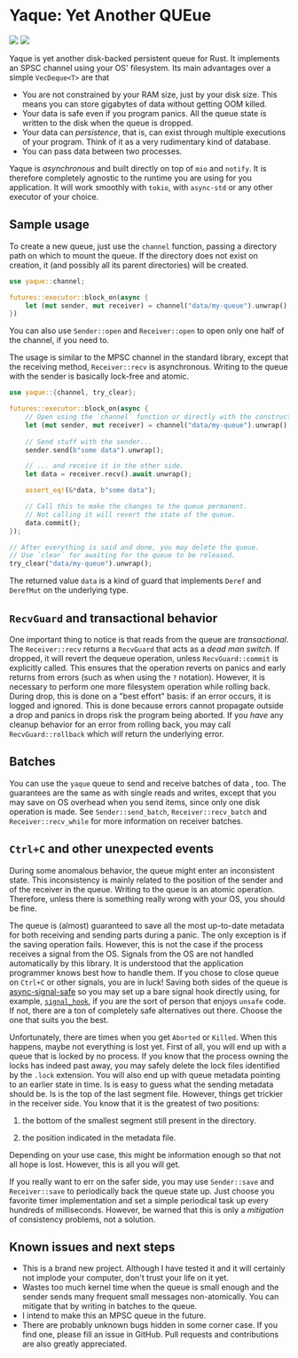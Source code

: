 # Yaque: Yet Another QUEue

<a href="https://docs.rs/yaque"><img src="https://docs.rs/yaque/badge.svg"></a>
<a href="https://crates.io/crates/yaque"><img src="https://img.shields.io/crates/v/yaque.svg"></a>

Yaque is yet another disk-backed persistent queue for Rust. It implements
an SPSC channel using your OS' filesystem. Its main advantages over a simple
`VecDeque<T>` are that
* You are not constrained by your RAM size, just by your disk size. This
means you can store gigabytes of data without getting OOM killed.
* Your data is safe even if you program panics. All the queue state is
written to the disk when the queue is dropped.
* Your data can *persistence*, that is, can exist through multiple executions
of your program. Think of it as a very rudimentary kind of database.
* You can pass data between two processes.

Yaque is _asynchronous_ and built directly on top of `mio` and `notify`.
It is therefore completely agnostic to the runtime you are using for you
application. It will work smoothly with `tokio`, with `async-std` or any
other executor of your choice.

## Sample usage

To create a new queue, just use the `channel` function, passing a
directory path on which to mount the queue. If the directory does not exist
on creation, it (and possibly all its parent directories) will be created.
```rust
use yaque::channel;

futures::executor::block_on(async {
    let (mut sender, mut receiver) = channel("data/my-queue").unwrap();
})
```
You can also use `Sender::open` and `Receiver::open` to open only one
half of the channel, if you need to.

The usage is similar to the MPSC channel in the standard library, except
that the receiving method, `Receiver::recv` is asynchronous. Writing to
the queue with the sender is basically lock-free and atomic.
```rust
use yaque::{channel, try_clear};

futures::executor::block_on(async {
    // Open using the `channel` function or directly with the constructors.
    let (mut sender, mut receiver) = channel("data/my-queue").unwrap();
    
    // Send stuff with the sender...
    sender.send(b"some data").unwrap();

    // ... and receive it in the other side.
    let data = receiver.recv().await.unwrap();

    assert_eq!(&*data, b"some data");

    // Call this to make the changes to the queue permanent.
    // Not calling it will revert the state of the queue.
    data.commit();
});

// After everything is said and done, you may delete the queue.
// Use `clear` for awaiting for the queue to be released.
try_clear("data/my-queue").unwrap();
```
The returned value `data` is a kind of guard that implements `Deref` and
`DerefMut` on the underlying type.

## `RecvGuard` and transactional behavior

One important thing to notice is that reads from the queue are
_transactional_. The `Receiver::recv` returns a `RecvGuard` that acts as
a _dead man switch_. If dropped, it will revert the dequeue operation,
unless `RecvGuard::commit` is explicitly called. This ensures that
the operation reverts on panics and early returns from errors (such as when
using the `?` notation). However, it is necessary to perform one more
filesystem operation while rolling back. During drop, this is done on a
"best effort" basis: if an error occurs, it is logged and ignored. This is done
because errors cannot propagate outside a drop and panics in drops risk the
program being aborted. If you _have_ any cleanup behavior for an error from
rolling back, you may call `RecvGuard::rollback` which _will_ return the
underlying error. 

## Batches

You can use the `yaque` queue to send and receive batches of data ,
too. The guarantees are the same as with single reads and writes, except
that you may save on OS overhead when you send items, since only one disk
operation is made. See `Sender::send_batch`, `Receiver::recv_batch` and
`Receiver::recv_while` for more information on receiver batches.

## `Ctrl+C` and other unexpected events

During some anomalous behavior, the queue might enter an inconsistent state.
This inconsistency is mainly related to the position of the sender and of
the receiver in the queue. Writing to the queue is an atomic operation.
Therefore, unless there is something really wrong with your OS, you should be
fine. 

The queue is (almost) guaranteed to save all the most up-to-date metadata
for both receiving and sending parts during a panic. The only exception is
if the saving operation fails. However, this is not the case if the process
receives a signal from the OS. Signals from the OS are not handled
automatically by this library. It is understood that the application
programmer knows best how to handle them. If you chose to close queue on
`Ctrl+C` or other signals, you are in luck! Saving both sides of the queue
is [async-signal-safe](https://man7.org/linux/man-pages/man7/signal-safety.7.html)
so you may set up a bare signal hook directly using, for example,
[`signal_hook`](https://docs.rs/signal-hook/), if you are the sort of person
that enjoys `unsafe` code. If not, there are a ton of completely safe
alternatives out there. Choose the one that suits you the best.

Unfortunately, there are times when you get `Aborted` or `Killed`. When this
happens, maybe not everything is lost yet. First of all, you will end up
with a queue that is locked by no process. If you know that the process
owning the locks has indeed past away, you may safely delete the lock files
identified by the `.lock` extension. You will also end up with queue
metadata pointing to an earlier state in time. Is is easy to guess what the
sending metadata should be. Is is the top of the last segment file. However,
things get trickier in the receiver side. You know that it is the greatest
of two positions:

1. the bottom of the smallest segment still present in the directory.

2. the position indicated in the metadata file.

Depending on your use case, this might be information enough so that not all
hope is lost. However, this is all you will get. 

If you really want to err on the safer side, you may use `Sender::save`
and `Receiver::save` to periodically back the queue state up. Just choose
you favorite timer implementation and set a simple periodical task up every
hundreds of milliseconds. However, be warned that this is only a _mitigation_
of consistency problems, not a solution. 

## Known issues and next steps

* This is a brand new project. Although I have tested it and it will
certainly not implode your computer, don't trust your life on it yet.
* Wastes too much kernel time when the queue is small enough and the sender
sends many frequent small messages non-atomically. You can mitigate that by
writing in batches to the queue.
* I intend to make this an MPSC queue in the future.
* There are probably unknown bugs hidden in some corner case. If you find
one, please fill an issue in GitHub. Pull requests and contributions are
also greatly appreciated.
